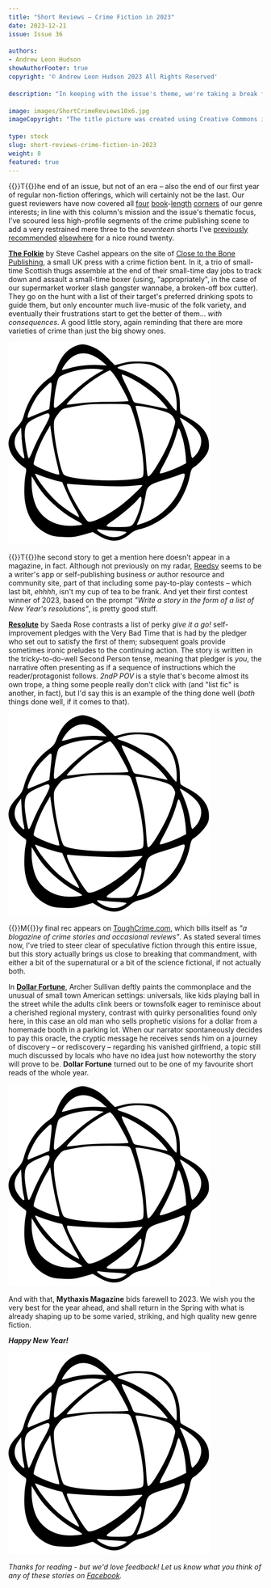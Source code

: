 ```yaml
---
title: "Short Reviews – Crime Fiction in 2023"
date: 2023-12-21
issue: Issue 36

authors:
- Andrew Leon Hudson
showAuthorFooter: true
copyright: '© Andrew Leon Hudson 2023 All Rights Reserved'

description: "In keeping with the issue's theme, we're taking a break from reviewing speculative stories to instead scour the web for free-to-read shortform crime fiction. So here's a trio of pieces published this year by some genre zines not Ellery Queen's."

image: images/ShortCrimeReviews10x6.jpg
imageCopyright: "The title picture was created using Creative Commons images – many thanks to the following creators: [Darcy Lawrey](https://www.pexels.com/photo/photo-of-books-1117153/) and [Luis Quintero](https://www.pexels.com/photo/black-book-2294881/)."

type: stock
slug: short-reviews-crime-fiction-in-2023
weight: 8
featured: true
---
```


{{<glyph>}}T{{</glyph>}}he end of an issue, but not of an era – also the end of our first year of regular non-fiction offerings, which will certainly not be the last. Our guest reviewers have now covered all [four](https://mythaxis.co.uk/issue-33/the-thing-in-the-snow-sean-adams-review.html) [book](https://mythaxis.co.uk/issue-34/grotesquerie-richard-gavin-review.html)-[length](https://mythaxis.co.uk/issue-35/ghost-music-an-yu-review.html) [corners](https://mythaxis.co.uk/issue-36/the-enchanters-james-ellroy-review.html) of our genre interests; in line with this column's mission and the issue's thematic focus, I've scoured less high-profile segments of the crime publishing scene to add a very restrained mere three to the *seventeen* shorts I've [previously](https://mythaxis.co.uk/issue-33/short-reviews-spring-2023.html) [recommended](https://mythaxis.co.uk/issue-34/short-reviews-summer-2023.html) [elsewhere](https://mythaxis.co.uk/issue-35/short-reviews-autumn-2023.html) for a nice round twenty.

**[The Folkie](https://www.close2thebone.co.uk/wp/the-folkie/)** by Steve Cashel appears on the site of [Close to the Bone Publishing](https://www.close2thebone.co.uk/wp/), a small UK press with a crime fiction bent. In it, a trio of small-time Scottish thugs assemble at the end of their small-time day jobs to track down and assault a small-time boxer (using, "appropriately", in the case of our supermarket worker slash gangster wannabe, a broken-off box cutter). They go on the hunt with a list of their target's preferred drinking spots to guide them, but only encounter much live-music of the folk variety, and eventually their frustrations start to get the better of them… *with consequences*. A good little story, again reminding that there are more varieties of crime than just the big showy ones.

![Orbit-sml ><](images/Orbit.svg)

{{<glyph>}}T{{</glyph>}}he second story to get a mention here doesn't appear in a magazine, in fact. Although not previously on my radar, [Reedsy](https://blog.reedsy.com/) seems to be a writer's app or self-publishing business _or_ author resource and community site, part of that including some pay-to-play contests – which last bit, *ehhhh*, isn't my cup of tea to be frank. And yet their first contest winner of 2023, based on the prompt *"Write a story in the form of a list of New Year's resolutions"*, is pretty good stuff.

**[Resolute](https://blog.reedsy.com/short-story/xrl57d/)** by Saeda Rose contrasts a list of perky *give it a go!* self-improvement pledges with the Very Bad Time that is had by the pledger who set out to satisfy the first of them; subsequent goals provide sometimes ironic preludes to the continuing action. The story is written in the tricky-to-do-well Second Person tense, meaning that pledger is *you*, the narrative often presenting as if a sequence of instructions which the reader/protagonist follows. *2ndP POV* is a style that's become almost its own trope, a thing some people really don't click with (and "list fic" is another, in fact), but I'd say this is an example of the thing done well (*both* things done well, if it comes to that).

![Orbit-sml ><](images/Orbit.svg)

{{<glyph>}}M{{</glyph>}}y final rec appears on [ToughCrime.com](http://www.toughcrime.com/), which bills itself as *"a blogazine of crime stories and occasional reviews"*. As stated several times now, I've tried to steer clear of speculative fiction through this entire issue, but this story actually brings us close to breaking that commandment, with either a bit of the supernatural or a bit of the science fictional, if not actually both.

In **[Dollar Fortune](http://www.toughcrime.com/2023/05/dollar-fortune-fiction-by-archer.html)**, Archer Sullivan deftly paints the commonplace and the unusual of small town American settings: universals, like kids playing ball in the street while the adults clink beers or townsfolk eager to reminisce about a cherished regional mystery, contrast with quirky personalities found only here, in this case an old man who sells prophetic visions for a dollar from a homemade booth in a parking lot. When our narrator spontaneously decides to pay this oracle, the cryptic message he receives sends him on a journey of discovery – or rediscovery – regarding his vanished girlfriend, a topic still much discussed by locals who have no idea just how noteworthy the story will prove to be. **Dollar Fortune** turned out to be one of my favourite short reads of the whole year.



![Orbit-sml ><](images/Orbit.svg)

And with that, **Mythaxis Magazine** bids farewell to 2023. We wish you the very best for the year ahead, and shall return in the Spring with what is already shaping up to be some varied, striking, and high quality new genre fiction.

***Happy New Year!***

![Orbit-lrg](images/Orbit.svg)

*Thanks for reading - but we'd love feedback! Let us know what you think of any of these stories on [Facebook](https://www.facebook.com/MythaxisMagazine/posts/952978323501821).*
